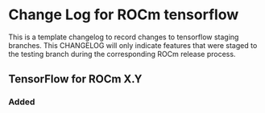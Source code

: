 # Change Log for ROCm tensorflow

This is a template changelog to record changes to tensorflow staging branches.
This CHANGELOG will only indicate features that were staged to the testing branch during the corresponding ROCm release process.

## TensorFlow for ROCm X.Y

### Added
